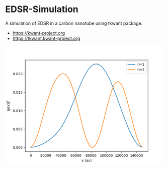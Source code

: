 # EDSR-Simulation
A simulation of EDSR in a carbon nanotube using tkwant package.

* https://kwant-project.org
* https://tkwant.kwant-project.org

![Wave functions](wavefunctions.png)
